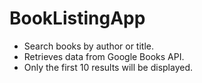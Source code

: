 # BookListingApp

+ Search books by author or title.
+ Retrieves data from Google Books API.
+ Only the first 10 results will be displayed.
